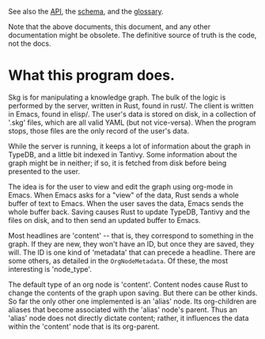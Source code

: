 See also the [API](../api-and-formats.md), the [schema](../schema.tql), and the [glossary](../glossary.md).

Note that the above documents, this document, and any other documentation might be obsolete. The definitive source of truth is the code, not the docs.

# What this program does.

Skg is for manipulating a knowledge graph. The bulk of the logic is performed by the server, written in Rust, found in rust/. The client is written in Emacs, found in elisp/. The user's data is stored on disk, in a collection of '.skg' files, which are all valid YAML (but not vice-versa). When the program stops, those files are the only record of the user's data.

While the server is running, it keeps a lot of information about the graph in TypeDB, and a little bit indexed in Tantivy. Some information about the graph might be in neither; if so, it is fetched from disk before being presented to the user.

The idea is for the user to view and edit the graph using org-mode in Emacs. When Emacs asks for a "view" of the data, Rust sends a whole buffer of text to Emacs. When the user saves the data, Emacs sends the whole buffer back. Saving causes Rust to update TypeDB, Tantivy and the files on disk, and to then send an updated buffer to Emacs.

Most headlines are 'content' -- that is, they correspond to something in the graph. If they are new, they won't have an ID, but once they are saved, they will. The ID is one kind of 'metadata' that can precede a headline. There are some others, as detailed in the `OrgNodeMetadata`. Of these, the most interesting is 'node_type'.

The default type of an org node is 'content'. Content nodes cause Rust to change the contents of the graph upon saving. But there can be other kinds. So far the only other one implemented is an 'alias' node. Its org-children are aliases that become associated with the 'alias' node's parent. Thus an 'alias' node does not directly dictate content; rather, it influences the data within the 'content' node that is its org-parent.
